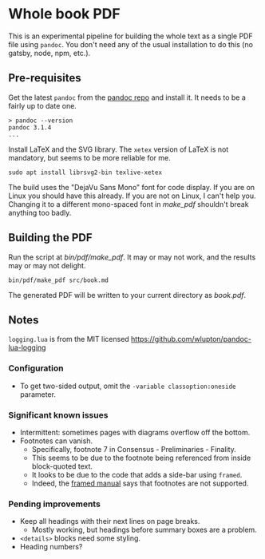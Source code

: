 # Whole book PDF

This is an experimental pipeline for building the whole text as a single PDF file using `pandoc`. You don't need any of the usual installation to do this (no gatsby, node, npm, etc.).

## Pre-requisites

Get the latest `pandoc` from the [pandoc repo](https://github.com/jgm/pandoc/releases/) and install it. It needs to be a fairly up to date one.

```
> pandoc --version
pandoc 3.1.4
...
```

Install LaTeX and the SVG library. The `xetex` version of LaTeX is not mandatory, but seems to be more reliable for me.

```
sudo apt install librsvg2-bin texlive-xetex
```

The build uses the "DejaVu Sans Mono" font for code display. If you are on Linux you should have this already. If you are not on Linux, I can't help you. Changing it to a different mono-spaced font in _make\_pdf_ shouldn't break anything too badly.

## Building the PDF

Run the script at _bin/pdf/make\_pdf_. It may or may not work, and the results may or may not delight.

```
bin/pdf/make_pdf src/book.md
```

The generated PDF will be written to your current directory as _book.pdf_.

## Notes

`logging.lua` is from the MIT licensed https://github.com/wlupton/pandoc-lua-logging

### Configuration

- To get two-sided output, omit the `-variable classoption:oneside` parameter.

### Significant known issues

- Intermittent: sometimes pages with diagrams overflow off the bottom.
- Footnotes can vanish.
  - Specifically, footnote 7 in Consensus - Preliminaries - Finality.
  - This seems to be due to the footnote being referenced from inside block-quoted text.
  - It looks to be due to the code that adds a side-bar using `framed`.
  - Indeed, the [framed manual](https://anorien.csc.warwick.ac.uk/mirrors/CTAN/macros/latex/contrib/framed/framed.pdf) says that footnotes are not supported.

### Pending improvements

- Keep all headings with their next lines on page breaks.
  - Mostly working, but headings before summary boxes are a problem.
- `<details>` blocks need some styling.
- Heading numbers?
